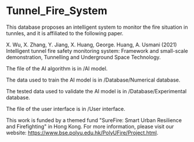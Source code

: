 # Tunnel_Fire_System

This database proposes an intelligent system to monitor the fire situation in tunnles, and it is affiliated to the following paper.

X. Wu, X. Zhang, Y. Jiang, X. Huang, George. Huang, A. Usmani (2021) Intelligent tunnel fire safety monitoring system: Framework and small-scale demonstration, Tunnelling and Underground Space Technology.

The file of the AI algorithm is in /AI model.

The data used to train the AI model is in /Database/Numerical database.

The tested data used to validate the AI model is in /Database/Experimental database.

The file of the user interface is in /User interface.

This work is funded by a themed fund "SureFire: Smart Urban Resilience and Firefighting" in Hong Kong. For more information, please visit our website: https://www.bse.polyu.edu.hk/PolyUFire/Project.html.
